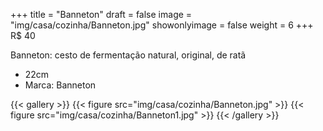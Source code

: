 +++
title = "Banneton"
draft = false
image = "img/casa/cozinha/Banneton.jpg"
showonlyimage = false
weight = 6
+++
<span class="price">R$ 40</span>

<!--more-->

Banneton: cesto de fermentação natural, original, de ratã

- 22cm
- Marca: Banneton


{{< gallery >}}
{{< figure src="img/casa/cozinha/Banneton.jpg" >}}
{{< figure src="img/casa/cozinha/Banneton1.jpg" >}}
{{< /gallery >}}

